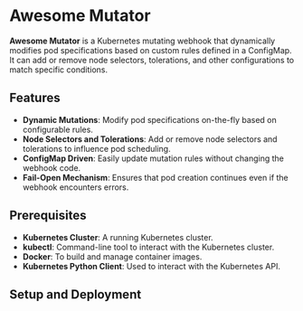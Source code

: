 # Awesome Mutator

**Awesome Mutator** is a Kubernetes mutating webhook that dynamically modifies pod specifications based on custom rules defined in a ConfigMap. It can add or remove node selectors, tolerations, and other configurations to match specific conditions.

## Features

- **Dynamic Mutations**: Modify pod specifications on-the-fly based on configurable rules.
- **Node Selectors and Tolerations**: Add or remove node selectors and tolerations to influence pod scheduling.
- **ConfigMap Driven**: Easily update mutation rules without changing the webhook code.
- **Fail-Open Mechanism**: Ensures that pod creation continues even if the webhook encounters errors.

## Prerequisites

- **Kubernetes Cluster**: A running Kubernetes cluster.
- **kubectl**: Command-line tool to interact with the Kubernetes cluster.
- **Docker**: To build and manage container images.
- **Kubernetes Python Client**: Used to interact with the Kubernetes API.

## Setup and Deployment